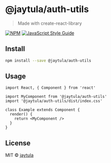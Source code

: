 # @jaytula/auth-utils

> Made with create-react-library

[![NPM](https://img.shields.io/npm/v/@jaytula/auth-utils.svg)](https://www.npmjs.com/package/@jaytula/auth-utils) [![JavaScript Style Guide](https://img.shields.io/badge/code_style-standard-brightgreen.svg)](https://standardjs.com)

## Install

```bash
npm install --save @jaytula/auth-utils
```

## Usage

```tsx
import React, { Component } from 'react'

import MyComponent from '@jaytula/auth-utils'
import '@jaytula/auth-utils/dist/index.css'

class Example extends Component {
  render() {
    return <MyComponent />
  }
}
```

## License

MIT © [jaytula](https://github.com/jaytula)
